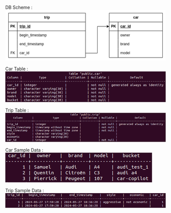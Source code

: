DB Scheme :
![DB Scheme](db_images/car-trip.drawio.png)

Car Table :
![Car Table](db_images/car_table.png)

Trip Table :
![Trip Table](db_images/trip_table.png)

Car Sample Data :
![Car Sample Data](db_images/car_sample_data.png)

Trip Sample Data :
![Trip Sample Data](db_images/trip_sample_data.png)
